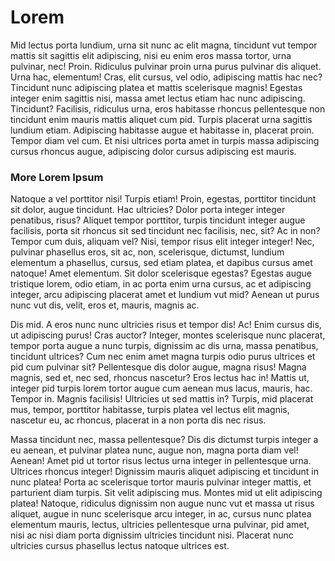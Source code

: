 # Lorem

Mid lectus porta lundium, urna sit nunc ac elit magna, tincidunt vut tempor mattis sit sagittis elit adipiscing, nisi eu enim eros massa tortor, urna pulvinar, nec! Proin. Ridiculus pulvinar proin urna purus pulvinar dis aliquet. Urna hac, elementum! Cras, elit cursus, vel odio, adipiscing mattis hac nec? Tincidunt nunc adipiscing platea et mattis scelerisque magnis! Egestas integer enim sagittis nisi, massa amet lectus etiam hac nunc adipiscing. Tincidunt? Facilisis, ridiculus urna, eros habitasse rhoncus pellentesque non tincidunt enim mauris mattis aliquet cum pid. Turpis placerat urna sagittis lundium etiam. Adipiscing habitasse augue et habitasse in, placerat proin. Tempor diam vel cum. Et nisi ultrices porta amet in turpis massa adipiscing cursus rhoncus augue, adipiscing dolor cursus adipiscing est mauris.

### More Lorem Ipsum

Natoque a vel porttitor nisi! Turpis etiam! Proin, egestas, porttitor tincidunt sit dolor, augue tincidunt. Hac ultricies? Dolor porta integer integer penatibus, risus? Aliquet tempor porttitor, turpis tincidunt integer augue facilisis, porta sit rhoncus sit sed tincidunt nec facilisis, nec, sit? Ac in non? Tempor cum duis, aliquam vel? Nisi, tempor risus elit integer integer! Nec, pulvinar phasellus eros, sit ac, non, scelerisque, dictumst, lundium elementum a phasellus, cursus, sed etiam platea, et dapibus cursus amet natoque! Amet elementum. Sit dolor scelerisque egestas? Egestas augue tristique lorem, odio etiam, in ac porta enim urna cursus, ac et adipiscing integer, arcu adipiscing placerat amet et lundium vut mid? Aenean ut purus nunc vut dis, velit, eros et, mauris, magnis ac.

Dis mid. A eros nunc nunc ultricies risus et tempor dis! Ac! Enim cursus dis, ut adipiscing purus! Cras auctor? Integer, montes scelerisque nunc placerat, tempor porta augue a nunc turpis, dignissim ac dis urna, massa penatibus, tincidunt ultrices? Cum nec enim amet magna turpis odio purus ultrices et pid cum pulvinar sit? Pellentesque dis dolor augue, magna risus! Magna magnis, sed et, nec sed, rhoncus nascetur? Eros lectus hac in! Mattis ut, integer pid turpis lorem tortor augue cum aenean mus lacus, mauris, hac. Tempor in. Magnis facilisis! Ultricies ut sed mattis in? Turpis, mid placerat mus, tempor, porttitor habitasse, turpis platea vel lectus elit magnis, nascetur eu, ac rhoncus, placerat in a non porta dis nec risus.

Massa tincidunt nec, massa pellentesque? Dis dis dictumst turpis integer a eu aenean, et pulvinar platea nunc, augue non, magna porta diam vel! Aenean! Amet pid ut tortor risus lectus urna integer in pellentesque urna. Ultrices rhoncus integer! Dignissim mauris aliquet adipiscing et tincidunt in nunc platea! Porta ac scelerisque tortor mauris pulvinar integer mattis, et parturient diam turpis. Sit velit adipiscing mus. Montes mid ut elit adipiscing platea! Natoque, ridiculus dignissim non augue nunc vut et massa ut risus aliquet, augue in nunc scelerisque arcu integer, in ac, cursus nunc platea elementum mauris, lectus, ultricies pellentesque urna pulvinar, pid amet, nisi ac nisi diam porta dignissim ultricies tincidunt nisi. Placerat nunc ultricies cursus phasellus lectus natoque ultrices est.
